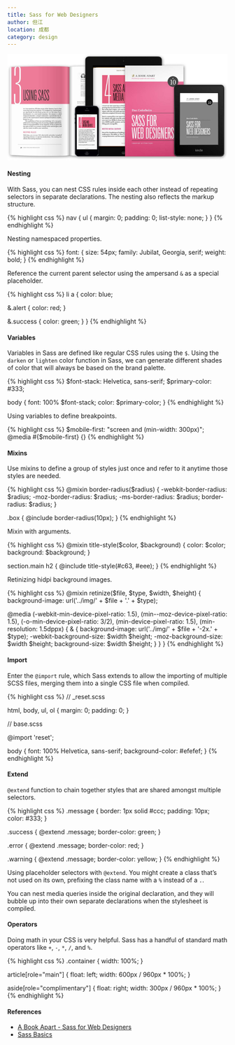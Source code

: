 ```yaml
---
title: Sass for Web Designers
author: 但江
location: 成都 
category: design
---
```


![Sass for Web Designers](/images/sass-for-web-designers.jpg)

#### Nesting

With Sass, you can nest CSS rules inside each other instead of repeating selectors in separate declarations. The nesting also reflects the markup structure.

{% highlight css %}
nav {
  ul {
    margin: 0;
    padding: 0;
    list-style: none;
  }
}
{% endhighlight %}

Nesting namespaced properties.

{% highlight css %}
font: {
  size: 54px;
  family: Jubilat, Georgia, serif;
  weight: bold;
}
{% endhighlight %}

Reference the current parent selector using the ampersand `&` as a special placeholder.

{% highlight css %}
li a {
  color: blue;

  &.alert {
    color: red;
  }

  &.success {
    color: green;
  }
}
{% endhighlight %}

#### Variables

Variables in Sass are defined like regular CSS rules using the `$`. Using the `darken` or `lighten` color function in Sass, we can generate different shades of color that will always be based on the brand palette.

{% highlight css %}
$font-stack: Helvetica, sans-serif;
$primary-color: #333;

body {
  font: 100% $font-stack;
  color: $primary-color;
}
{% endhighlight %}

Using variables to define breakpoints.

{% highlight css %}
$mobile-first: "screen and (min-width: 300px)";
@media #{$mobile-first} {}
{% endhighlight %}

#### Mixins

Use mixins to define a group of styles just once and refer to it anytime those styles are needed.

{% highlight css %}
@mixin border-radius($radius) {
  -webkit-border-radius: $radius;
     -moz-border-radius: $radius;
      -ms-border-radius: $radius;
          border-radius: $radius;
}

.box { @include border-radius(10px); }
{% endhighlight %}

Mixin with arguments.

{% highlight css %}
@mixin title-style($color, $background) {
  color: $color;
  background: $background;
}

section.main h2 {
  @include title-style(#c63, #eee);
}
{% endhighlight %}

Retinizing hidpi background images.

{% highlight css %}
@mixin retinize($file, $type, $width, $height) {
  background-image: url('../img/' + $file + '.' + $type);

  @media (-webkit-min-device-pixel-ratio: 1.5),
         (min--moz-device-pixel-ratio: 1.5),
         (-o-min-device-pixel-ratio: 3/2),
         (min-device-pixel-ratio: 1.5),
         (min-resolution: 1.5dppx) {
    & {
      background-image: url('../img/' + $file + '-2x.' + $type);
      -webkit-background-size: $width $height;
         -moz-background-size: $width $height;
              background-size: $width $height;
    }
  }
}
{% endhighlight %}

#### Import

Enter the `@import` rule, which Sass extends to allow the importing of multiple SCSS files, merging them into a single CSS file when compiled.

{% highlight css %}
// _reset.scss

html,
body,
ul,
ol {
   margin: 0;
  padding: 0;
}


// base.scss

@import 'reset';

body {
  font: 100% Helvetica, sans-serif;
  background-color: #efefef;
}
{% endhighlight %}

#### Extend

`@extend` function to chain together styles that are shared amongst multiple selectors.

{% highlight css %}
.message {
  border: 1px solid #ccc;
  padding: 10px;
  color: #333;
}

.success {
  @extend .message;
  border-color: green;
}

.error {
  @extend .message;
  border-color: red;
}

.warning {
  @extend .message;
  border-color: yellow;
}
{% endhighlight %}

Using placeholder selectors with `@extend`. You might create a class that’s not used on its own, prefixing the class name with a `%` instead of a `.`.

You can nest media queries inside the original declaration, and they will bubble up into their own separate declarations when the stylesheet is compiled.

#### Operators

Doing math in your CSS is very helpful. Sass has a handful of standard math operators like `+`, `-`, `*`, `/`, and `%`.

{% highlight css %}
.container { width: 100%; }

article[role="main"] {
  float: left;
  width: 600px / 960px * 100%;
}

aside[role="complimentary"] {
  float: right;
  width: 300px / 960px * 100%;
}
{% endhighlight %}

#### References

* [A Book Apart - Sass for Web Designers](http://abookapart.com/products/sass-for-web-designers)
* [Sass Basics](http://sass-lang.com/guide)
